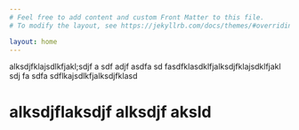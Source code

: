 ```yaml
---
# Feel free to add content and custom Front Matter to this file.
# To modify the layout, see https://jekyllrb.com/docs/themes/#overriding-theme-defaults

layout: home
---
```




alksdjfklajsdlkfjakl;sdjf a
sdf
adjf
asdfa
sd
fasdfklasdklfjalksdjfklajsdklfjakl sdj
fa
sdfa
sdflkajsdlkfjalksdjfklasd

# alksdjflaksdjf alksdjf aksld 